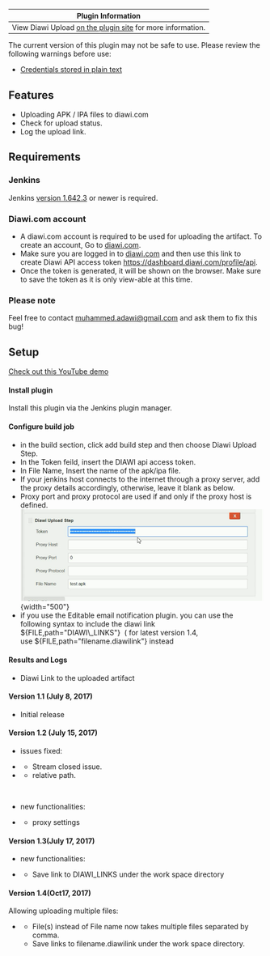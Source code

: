 | Plugin Information                                                                                    |
|-------------------------------------------------------------------------------------------------------|
| View Diawi Upload [on the plugin site](https://plugins.jenkins.io/diawi-upload) for more information. |

The current version of this plugin may not be safe to use. Please review
the following warnings before use:

-   [Credentials stored in plain
    text](https://jenkins.io/security/advisory/2019-04-03/#SECURITY-947)

## Features

-   Uploading APK / IPA files to diawi.com
-   Check for upload status.
-   Log the upload link.

## Requirements

### Jenkins

Jenkins [version
1.642.3](https://jenkins.io/changelog-stable#v1.642.3) or newer is
required.

### Diawi.com account

-   A diawi.com account is required to be used for uploading the
    artifact. To create an account, Go
    to [diawi.com](https://www.diawi.com/).
-   Make sure you are logged in to [diawi.com](http://diawi.com/) and
    then use this link to create Diawi API access
    token <https://dashboard.diawi.com/profile/api>. 
-   Once the token is generated, it will be shown on the browser. Make
    sure to save the token as it is only view-able at this time.

### Please note

Feel free to contact <muhammed.adawi@gmail.com> and ask them to fix this
bug!

## Setup

[Check out this YouTube demo](https://youtu.be/C22N7Mj01Lk)

#### Install plugin

Install this plugin via the Jenkins plugin manager.

#### Configure build job

-   in the build section, click add build step and then choose Diawi
    Upload Step.
-   In the Token feild, insert the DIAWI api access token.
-   In File Name, Insert the name of the apk/ipa file.
-   If your jenkins host connects to the internet through a proxy
    server, add the proxy details accordingly, otherwise, leave it blank
    as below.
-   Proxy port and proxy protocol are used if and only if the proxy host
    is defined.  
    ![](docs/images/image2017-7-17_3:13:45.png){width="500"}
-   if you use the Editable email notification plugin. you can use the
    following syntax to include the diawi link  
    ${FILE,path="DIAWI\_LINKS"}  ( for latest version 1.4,
    use ${FILE,path="filename.diawilink"} instead 

#### Results and Logs

-   Diawi Link to the uploaded artifact

#### Version 1.1 (July 8, 2017)

-   Initial release

#### Version 1.2 (July 15, 2017)

-   issues fixed:

-   -   Stream closed issue.

-   -   relative path.

&nbsp;

-   new functionalities:

-   -   proxy settings

#### Version 1.3(July 17, 2017)

-   new functionalities:

-   -   Save link to DIAWI\_LINKS under the work space directory

#### Version 1.4(Oct17, 2017)

Allowing uploading multiple files:

-   -   File(s) instead of File name now takes multiple files separated
        by comma.
    -   Save links to filename.diawilink under the work space directory.
